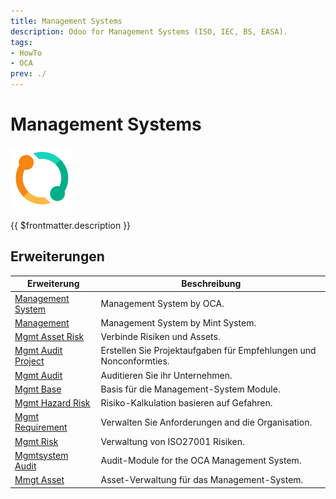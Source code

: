```yaml
---
title: Management Systems
description: Odoo for Management Systems (ISO, IEC, BS, EASA).
tags:
- HowTo
- OCA
prev: ./
---
```

# Management Systems
![icons_odoo_sale_subscription](attachments/icons_odoo_sale_subscription.png)

{{ $frontmatter.description }}

## Erweiterungen

| Erweiterung                                     | Beschreibung                                                       |
| ----------------------------------------------- | ------------------------------------------------------------------ |
| [Management System](Mgmtsystem.md)              | Management System by OCA.                                          |
| [Management](mgmt.md)                           | Management System by Mint System.                                  |
| [Mgmt Asset Risk](Mgmt%20Asset%20Risk.md)       | Verbinde Risiken und Assets.                                       |
| [Mgmt Audit Project](Mgmt%20Audit%20Project.md) | Erstellen Sie Projektaufgaben für Empfehlungen und Nonconformties. |
| [Mgmt Audit](Mgmt%20Audit.md)                   | Auditieren Sie ihr Unternehmen.                                    |
| [Mgmt Base](Mgmt%20Base.md)                     | Basis für die Management-System Module.                            |
| [Mgmt Hazard Risk](Mgmt%20Hazard%20Risk.md)     | Risiko-Kalkulation basieren auf Gefahren.                          |
| [Mgmt Requirement](Mgmt%20Requirement.md)       | Verwalten Sie Anforderungen and die Organisation.                  |
| [Mgmt Risk](Mgmt%20Risk.md)                     | Verwaltung von ISO27001 Risiken.                                   |
| [Mgmtsystem Audit](Mgmtsystem%20Audit.md)       | Audit-Module for the OCA Management System.                            |
| [Mmgt Asset](Mmgt%20Asset.md)                   | Asset-Verwaltung für das Management-System.                        |
